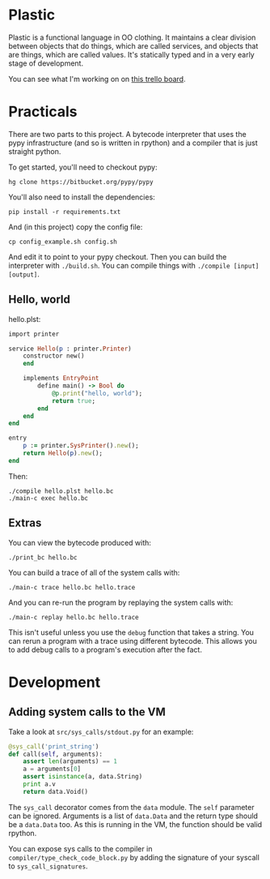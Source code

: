 # Plastic

Plastic is a functional language in OO clothing. It maintains a clear division
between objects that do things, which are called services, and objects that are
things, which are called values. It's statically typed and in a very early
stage of development.

You can see what I'm working on on
[this trello board](https://trello.com/b/qMXnTTLI/plastic).

# Practicals

There are two parts to this project. A bytecode interpreter that uses the pypy
infrastructure (and so is written in rpython) and a compiler that is just
straight python.

To get started, you'll need to checkout pypy:

    hg clone https://bitbucket.org/pypy/pypy

You'll also need to install the dependencies:

    pip install -r requirements.txt

And (in this project) copy the config file:

    cp config_example.sh config.sh

And edit it to point to your pypy checkout. Then you can build the interpreter
with `./build.sh`. You can compile things with `./compile [input] [output]`.

## Hello, world

hello.plst:

```ruby
import printer

service Hello(p : printer.Printer)
    constructor new()
    end

    implements EntryPoint
        define main() -> Bool do
            @p.print("hello, world");
            return true;
        end
    end
end

entry
    p := printer.SysPrinter().new();
    return Hello(p).new();
end
```

Then:

    ./compile hello.plst hello.bc
    ./main-c exec hello.bc

## Extras

You can view the bytecode produced with:

    ./print_bc hello.bc

You can build a trace of all of the system calls with:

    ./main-c trace hello.bc hello.trace

And you can re-run the program by replaying the system calls with:

    ./main-c replay hello.bc hello.trace

This isn't useful unless you use the `debug` function that takes a string. You
can rerun a program with a trace using different bytecode. This allows you to
add debug calls to a program's execution after the fact.

# Development
## Adding system calls to the VM

Take a look at `src/sys_calls/stdout.py` for an example:

```python
@sys_call('print_string')
def call(self, arguments):
    assert len(arguments) == 1
    a = arguments[0]
    assert isinstance(a, data.String)
    print a.v
    return data.Void()
```

The `sys_call` decorator comes from the `data` module. The `self` parameter can
be ignored. Arguments is a list of `data.Data` and the return type should be a
`data.Data` too. As this is running in the VM, the function should be valid
rpython.

You can expose sys calls to the compiler in `compiler/type_check_code_block.py`
by adding the signature of your syscall to `sys_call_signatures`.
